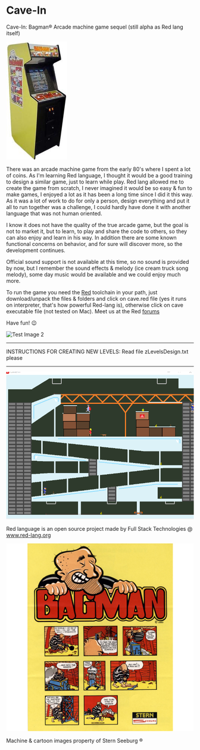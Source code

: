 # Cave-In
Cave-In: Bagman® Arcade machine game sequel (still alpha as Red lang itself)

![Test Image 0](/scenes/bagman.jpg)

There was an arcade machine game from the early 80's where I spent a lot of coins. As I'm learning Red language, I thought it would be a good training to design a similar game, just to learn while play. Red lang allowed me to create the game from scratch, I never imagined it would be so easy & fun to make games, I enjoyed a lot as it has been a long time since I did it this way. As it was a lot of work to do for only a person, design everything and put it all to run together was a challenge, I could hardly have done it with another language that was not human oriented.

I know it does not have the quality of the true arcade game, but the goal is not to market it, but to learn, to play and share the code to others, so they can also enjoy and learn in his way. In addition there are some known functional concerns on behavior, and for sure will discover more, so the development continues. 

Official sound support is not available at this time, so no sound is provided by now, but I remember the sound effects & melody (ice cream truck song melody), some day music would be available and we could enjoy much more.

To run the game you need the [Red](https://www.red-lang.org/p/download.html) toolchain in your path, just download/unpack the files & folders and click on cave.red file (yes it runs on interpreter, that's how powerful Red-lang is), otherwise click on cave executable file (not tested on Mac). Meet us at the Red [forums](https://gitter.im/red/red/gui-branch)

Have fun! 😉 

![Test Image 2](/scenes/Level.gif)

**********************************************************************************************************
INSTRUCTIONS FOR CREATING NEW LEVELS: Read file  zLevelsDesign.txt   please
**********************************************************************************************************

![Test Image 3](/scenes/Levelb.gif)

Red language is an open source project made by Full Stack Technologies @ www.red-lang.org 

![Test Image 4](/scenes/bgm-l1600.png)

Machine & cartoon images property of Stern Seeburg ® 
